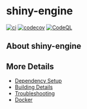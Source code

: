 # shiny-engine

[![ci](https://github.com/tanmayv/shiny-engine/actions/workflows/ci.yml/badge.svg)](https://github.com/tanmayv/shiny-engine/actions/workflows/ci.yml)
[![codecov](https://codecov.io/gh/tanmayv/shiny-engine/branch/main/graph/badge.svg)](https://codecov.io/gh/tanmayv/shiny-engine)
[![CodeQL](https://github.com/tanmayv/shiny-engine/actions/workflows/codeql-analysis.yml/badge.svg)](https://github.com/tanmayv/shiny-engine/actions/workflows/codeql-analysis.yml)

## About shiny-engine



## More Details

 * [Dependency Setup](README_dependencies.md)
 * [Building Details](README_building.md)
 * [Troubleshooting](README_troubleshooting.md)
 * [Docker](README_docker.md)
